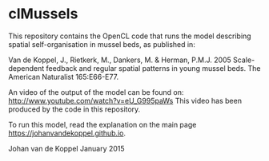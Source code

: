 # clMussels

This repository contains the OpenCL code that runs the model describing spatial self-organisation in mussel beds, as published in:

Van de Koppel, J., Rietkerk, M., Dankers, M. & Herman, P.M.J. 2005 Scale-dependent feedback and regular spatial patterns in young mussel beds. The American Naturalist 165:E66-E77.

An video of the output of the model can be found on: http://www.youtube.com/watch?v=eU_G995paWs
This video has been produced by the code in this repository.

To run this model, read the explanation on the main page https://johanvandekoppel.github.io.

Johan van de Koppel
January 2015
